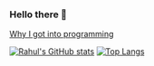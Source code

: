 ### Hello there 👋

[Why I got into programming](https://www.youtube.com/watch?v=dQw4w9WgXcQ)

[![Rahul's GitHub stats](https://github-readme-stats.vercel.app/api?username=skarfie123&count_private=true&show_icons=true&theme=algolia&hide_border=true)](https://github.com/anuraghazra/github-readme-stats)
[![Top Langs](https://github-readme-stats.vercel.app/api/top-langs/?username=skarfie123&hide=jupyter%20notebook&theme=algolia&layout=compact&langs_count=8&hide_border=true)](https://github.com/anuraghazra/github-readme-stats)


<!--
**skarfie123/skarfie123** is a ✨ _special_ ✨ repository because its `README.md` (this file) appears on your GitHub profile.

Here are some ideas to get you started:

- 🔭 I’m currently working on ...
- 🌱 I’m currently learning ...
- 👯 I’m looking to collaborate on ...
- 🤔 I’m looking for help with ...
- 💬 Ask me about ...
- 📫 How to reach me: ...
- 😄 Pronouns: ...
- ⚡ Fun fact: ...
-->
